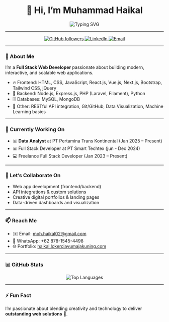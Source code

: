 <h1 align="center">👋 Hi, I’m Muhammad Haikal</h1>

<p align="center">
  <img src="https://readme-typing-svg.demolab.com?font=Fira+Code&size=25&pause=1000&color=00BFFF&width=435&lines=Full+Stack+Web+Developer;Passionate+about+scalable+web+apps;Lifelong+learner+and+problem-solver" alt="Typing SVG" />
</p>

---

<p align="center">
  <a href="https://github.com/haykal24">
    <img src="https://img.shields.io/github/followers/haykal24?label=Follow&style=social" alt="GitHub followers">
  </a>
  <a href="https://www.linkedin.com/in/muhammad-haikal24/">
    <img src="https://img.shields.io/badge/LinkedIn-Connect-blue?logo=linkedin" alt="LinkedIn">
  </a>
  <a href="mailto:moh.haikal02@gmail.com">
    <img src="https://img.shields.io/badge/Email-Contact-red?logo=gmail" alt="Email">
  </a>
</p>

---

### 🌟 About Me

I’m a **Full Stack Web Developer** passionate about building modern, interactive, and scalable web applications.

- 🔥 Frontend: HTML, CSS, JavaScript, React.js, Vue.js, Next.js, Bootstrap, Tailwind CSS, jQuery  
- 💾 Backend: Node.js, Express.js, PHP (Laravel, Filament), Python  
- 🗄️ Databases: MySQL, MongoDB  
- 🔗 Other: RESTful API integration, Git/GitHub, Data Visualization, Machine Learning basics

---

### 🚀 Currently Working On

- 📊 **Data Analyst** at PT Pertamina Trans Kontinental (Jan 2025 – Present)
- 📊 Full Stack Developer at PT Smart Techtex (jun - Dec 2024)
- 💻 Freelance Full Stack Developer (Jan 2023 – Present)


---

### 🤝 Let’s Collaborate On

- Web app development (frontend/backend)  
- API integrations & custom solutions  
- Creative digital portfolios & landing pages  
- Data-driven dashboards and visualization

---

### 📫 Reach Me

- ✉️ Email: [moh.haikal02@gmail.com](mailto:moh.haikal02@gmail.com)  
- 📱 WhatsApp: +62 878-1545-4498  
- 🌐 Portfolio: [haikal.lokerciayumajakuning.com](https://haikal.lokerciayumajakuning.com)

---

### 📊 GitHub Stats

<p align="center">
  <img src="https://github-readme-stats.vercel.app/api/top-langs/?username=haykal24&layout=compact&theme=tokyonight" alt="Top Languages" />
</p>

---

### ⚡ Fun Fact

I’m passionate about blending creativity and technology to deliver **outstanding web solutions** 🚀.
